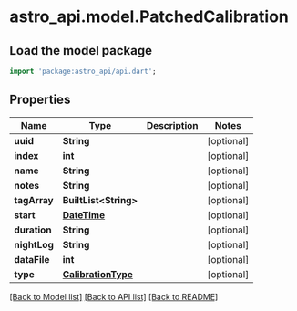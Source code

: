 # astro_api.model.PatchedCalibration

## Load the model package
```dart
import 'package:astro_api/api.dart';
```

## Properties
Name | Type | Description | Notes
------------ | ------------- | ------------- | -------------
**uuid** | **String** |  | [optional] 
**index** | **int** |  | [optional] 
**name** | **String** |  | [optional] 
**notes** | **String** |  | [optional] 
**tagArray** | **BuiltList&lt;String&gt;** |  | [optional] 
**start** | [**DateTime**](DateTime.md) |  | [optional] 
**duration** | **String** |  | [optional] 
**nightLog** | **String** |  | [optional] 
**dataFile** | **int** |  | [optional] 
**type** | [**CalibrationType**](CalibrationType.md) |  | [optional] 

[[Back to Model list]](../README.md#documentation-for-models) [[Back to API list]](../README.md#documentation-for-api-endpoints) [[Back to README]](../README.md)


